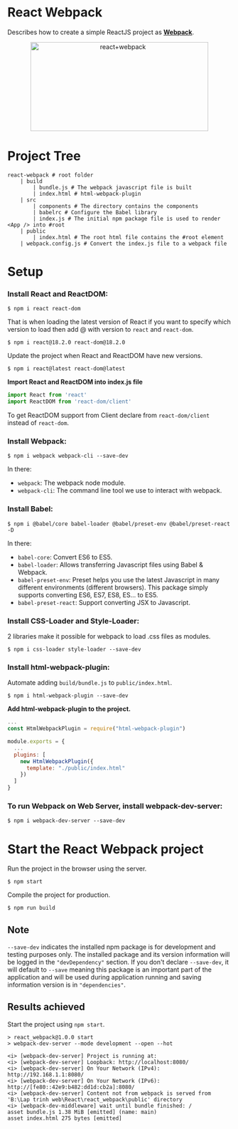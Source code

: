 # React Webpack
Describes how to create a simple ReactJS project as [**Webpack**](https://github.com/webpack/webpack).

<div align="center">

<img src="https://coursework.vschool.io/content/images/2018/05/react-webpack-1.png" alt="react+webpack" width="400" height="200">

</div>

# Project Tree
```
react-webpack # root folder
    | build
        | bundle.js # The webpack javascript file is built
        | index.html # html-webpack-plugin
    | src
        | components # The directory contains the components
        | babelrc # Configure the Babel library
        | index.js # The initial npm package file is used to render <App /> into #root
    | public
        | index.html # The root html file contains the #root element
    | webpack.config.js # Convert the index.js file to a webpack file
```

# Setup
### Install React and ReactDOM:
```
$ npm i react react-dom
```

That is when loading the latest version of React if you want to specify which version to load then add @ with version to `react` and `react-dom`.
```
$ npm i react@18.2.0 react-dom@18.2.0
```

Update the project when React and ReactDOM have new versions.
```
$ npm i react@latest react-dom@latest
```

**Import React and ReactDOM into index.js file**
```javascript
import React from 'react'
import ReactDOM from 'react-dom/client'
```

To get ReactDOM support from Client declare from `react-dom/client` instead of `react-dom`.

### Install Webpack:
```
$ npm i webpack webpack-cli --save-dev
```

In there:
- `webpack`: The webpack node module.
- `webpack-cli`: The command line tool we use to interact with webpack.

### Install Babel:
```
$ npm i @babel/core babel-loader @babel/preset-env @babel/preset-react -D
```

In there:
- `babel-core`: Convert ES6 to ES5.
- `babel-loader`: Allows transferring Javascript files using Babel & Webpack.
- `babel-preset-env`: Preset helps you use the latest Javascript in many different environments (different browsers). This package simply supports converting ES6, ES7, ES8, ES... to ES5.
- `babel-preset-react`: Support converting JSX to Javascript.

### Install CSS-Loader and Style-Loader:

2 libraries make it possible for webpack to load .css files as modules.
```
$ npm i css-loader style-loader --save-dev
```

### Install html-webpack-plugin:

Automate adding `build/bundle.js` to `public/index.html`.
```
$ npm i html-webpack-plugin --save-dev
```

**Add html-webpack-plugin to the project.**
```javascript
...
const HtmlWebpackPlugin = require("html-webpack-plugin")

module.exports = {
  ...
  plugins: [
    new HtmlWebpackPlugin({
      template: "./public/index.html"
    })
  ]
}
```

### To run Webpack on Web Server, install webpack-dev-server:
```
$ npm i webpack-dev-server --save-dev
```

# Start the React Webpack project
Run the project in the browser using the server.
```
$ npm start
```

Compile the project for production.
```
$ npm run build
```

## Note
`--save-dev` indicates the installed npm package is for development and testing purposes only. The installed package and its version information will be logged in the `"devDependency"` section. If you don't declare `--save-dev`, it will default to `--save` meaning this package is an important part of the application and will be used during application running and saving information version is in `"dependencies"`.

## Results achieved
Start the project using `npm start`.
```
> react_webpack@1.0.0 start
> webpack-dev-server --mode development --open --hot

<i> [webpack-dev-server] Project is running at:
<i> [webpack-dev-server] Loopback: http://localhost:8080/
<i> [webpack-dev-server] On Your Network (IPv4): http://192.168.1.1:8080/
<i> [webpack-dev-server] On Your Network (IPv6): http://[fe80::42e9:b482:dd1d:cb2a]:8080/
<i> [webpack-dev-server] Content not from webpack is served from 'B:\Lap trinh web\React\react_webpack\public' directory
<i> [webpack-dev-middleware] wait until bundle finished: /
asset bundle.js 1.38 MiB [emitted] (name: main)
asset index.html 275 bytes [emitted]
```
